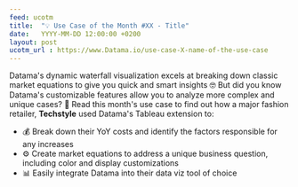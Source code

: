 ```yaml
---
feed: ucotm
title:  "💡 Use Case of the Month #XX - Title"
date:   YYYY-MM-DD 12:00:00 +0200
layout: post
ucotm_url : https://www.Datama.io/use-case-X-name-of-the-use-case
---
```



Datama's dynamic waterfall visualization excels at breaking down classic market equations to give you quick and smart insights 🤓 But did you know Datama's customizable features allow you to analyze more complex and unique cases? 🤯 Read this month's use case to find out how a major fashion retailer, **Techstyle** used Datama's Tableau extension to:

* 💰 Break down their YoY costs and identify the factors responsible for any increases
* ⚙️ Create market equations to address a unique business question, including color and display customizations
* 📊 Easily integrate Datama into their data viz tool of choice
